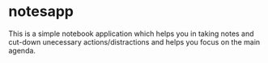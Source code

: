 # notesapp
This is a simple notebook application which helps you in taking notes and cut-down unecessary actions/distractions and helps you focus on the main agenda.


